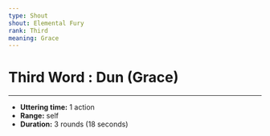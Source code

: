 ```yaml
---
type: Shout
shout: Elemental Fury
rank: Third
meaning: Grace
---
```

# Third Word : Dun (Grace)
---
- **Uttering time:** 1 action
- **Range:** self
- **Duration:** 3 rounds (18 seconds)